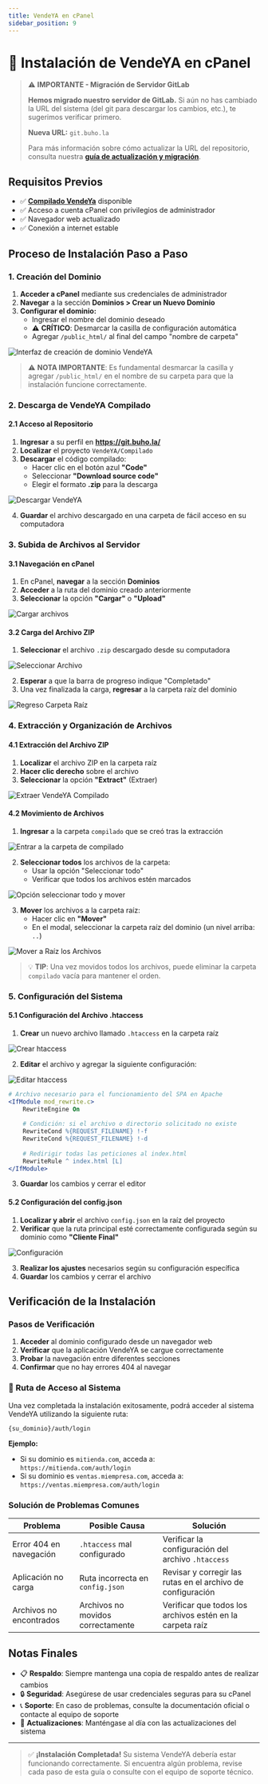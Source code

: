 ```yaml
---
title: VendeYA en cPanel
sidebar_position: 9
---
```


# 🚀 Instalación de VendeYA en cPanel

> ⚠️ **IMPORTANTE - Migración de Servidor GitLab**
> 
> **Hemos migrado nuestro servidor de GitLab.** Si aún no has cambiado la URL del sistema (del git para descargar los cambios, etc.), te sugerimos verificar primero.
>
> **Nueva URL:** `git.buho.la`
>
> Para más información sobre cómo actualizar la URL del repositorio, consulta nuestra **[guía de actualización y migración](https://manual.uio.la/Pro7/devs/instalacion/Actualizar-Migrar)**.

## Requisitos Previos

- ✅ **[Compilado VendeYa](https://git.buho.la/vendeya/compilado)** disponible
- ✅ Acceso a cuenta cPanel con privilegios de administrador
- ✅ Navegador web actualizado
- ✅ Conexión a internet estable

## Proceso de Instalación Paso a Paso

### 1. Creación del Dominio

1. **Acceder a cPanel** mediante sus credenciales de administrador
2. **Navegar** a la sección **Dominios > Crear un Nuevo Dominio**
3. **Configurar el dominio:**
   - Ingresar el nombre del dominio deseado
   - ⚠️ **CRÍTICO**: Desmarcar la casilla de configuración automática
   - Agregar `/public_html/` al final del campo "nombre de carpeta"

![Interfaz de creación de dominio VendeYA](img/crear-dominio-vendeya.jpg)

> ⚠️ **NOTA IMPORTANTE**: Es fundamental desmarcar la casilla y agregar `/public_html/` en el nombre de su carpeta para que la instalación funcione correctamente.

### 2. Descarga de VendeYA Compilado

#### 2.1 Acceso al Repositorio
1. **Ingresar** a su perfil en **https://git.buho.la/**
2. **Localizar** el proyecto `VendeYA/Compilado`
3. **Descargar** el código compilado:
   - Hacer clic en el botón azul **"Code"**
   - Seleccionar **"Download source code"**
   - Elegir el formato **.zip** para la descarga

![Descargar VendeYA](img/descargar-vendeya.png)

4. **Guardar** el archivo descargado en una carpeta de fácil acceso en su computadora

### 3. Subida de Archivos al Servidor

#### 3.1 Navegación en cPanel
1. En cPanel, **navegar** a la sección **Dominios**
2. **Acceder** a la ruta del dominio creado anteriormente
3. **Seleccionar** la opción **"Cargar"** o **"Upload"**

![Cargar archivos](img/cargar-datos-vendeya.png)

#### 3.2 Carga del Archivo ZIP
1. **Seleccionar** el archivo `.zip` descargado desde su computadora

![Seleccionar Archivo](img/seleccionar-archivo-zip.png)

2. **Esperar** a que la barra de progreso indique "Completado"
3. Una vez finalizada la carga, **regresar** a la carpeta raíz del dominio

![Regreso Carpeta Raíz](img/carpeta-raiz-regreso-vendeya.png)

### 4. Extracción y Organización de Archivos

#### 4.1 Extracción del Archivo ZIP
1. **Localizar** el archivo ZIP en la carpeta raíz
2. **Hacer clic derecho** sobre el archivo
3. **Seleccionar** la opción **"Extract"** (Extraer)

![Extraer VendeYA Compilado](img/extraer-vendeya-compilado.png)

#### 4.2 Movimiento de Archivos
1. **Ingresar** a la carpeta `compilado` que se creó tras la extracción

![Entrar a la carpeta de compilado](img/entrar-carpeta-compilado.png)

2. **Seleccionar todos** los archivos de la carpeta:
   - Usar la opción "Seleccionar todo"
   - Verificar que todos los archivos estén marcados

![Opción seleccionar todo y mover](img/opcion-seleccionar-todo-mover.png)

3. **Mover** los archivos a la carpeta raíz:
   - Hacer clic en **"Mover"**
   - En el modal, seleccionar la carpeta raíz del dominio (un nivel arriba: `..`)

![Mover a Raíz los Archivos](img/mover-a-raiz-los-archivos.png)

> 💡 **TIP**: Una vez movidos todos los archivos, puede eliminar la carpeta `compilado` vacía para mantener el orden.

### 5. Configuración del Sistema

#### 5.1 Configuración del Archivo .htaccess
1. **Crear** un nuevo archivo llamado `.htaccess` en la carpeta raíz

![Crear htaccess](img/Htaccess-Vendeya.png)

2. **Editar** el archivo y agregar la siguiente configuración:

![Editar htaccess](img/Editar_htaccess_Vendeya.png)

```apache
# Archivo necesario para el funcionamiento del SPA en Apache
<IfModule mod_rewrite.c>
    RewriteEngine On
    
    # Condición: si el archivo o directorio solicitado no existe
    RewriteCond %{REQUEST_FILENAME} !-f
    RewriteCond %{REQUEST_FILENAME} !-d
    
    # Redirigir todas las peticiones al index.html
    RewriteRule ^ index.html [L]
</IfModule>
```

3. **Guardar** los cambios y cerrar el editor

#### 5.2 Configuración del config.json
1. **Localizar y abrir** el archivo `config.json` en la raíz del proyecto
2. **Verificar** que la ruta principal esté correctamente configurada según su dominio como **"Cliente Final"**

![Configuración](img/Config-VendeYA.png)

3. **Realizar los ajustes** necesarios según su configuración específica
4. **Guardar** los cambios y cerrar el archivo

## Verificación de la Instalación

### Pasos de Verificación
1. **Acceder** al dominio configurado desde un navegador web
2. **Verificar** que la aplicación VendeYA se cargue correctamente
3. **Probar** la navegación entre diferentes secciones
4. **Confirmar** que no hay errores 404 al navegar

### 🔗 Ruta de Acceso al Sistema
Una vez completada la instalación exitosamente, podrá acceder al sistema VendeYA utilizando la siguiente ruta:

```
{su_dominio}/auth/login
```

**Ejemplo:**
- Si su dominio es `mitienda.com`, acceda a: `https://mitienda.com/auth/login`
- Si su dominio es `ventas.miempresa.com`, acceda a: `https://ventas.miempresa.com/auth/login`

### Solución de Problemas Comunes

| Problema | Posible Causa | Solución |
|----------|---------------|----------|
| Error 404 en navegación | `.htaccess` mal configurado | Verificar la configuración del archivo `.htaccess` |
| Aplicación no carga | Ruta incorrecta en `config.json` | Revisar y corregir las rutas en el archivo de configuración |
| Archivos no encontrados | Archivos no movidos correctamente | Verificar que todos los archivos estén en la carpeta raíz |

## Notas Finales

- 📋 **Respaldo**: Siempre mantenga una copia de respaldo antes de realizar cambios
- 🔒 **Seguridad**: Asegúrese de usar credenciales seguras para su cPanel
- 📞 **Soporte**: En caso de problemas, consulte la documentación oficial o contacte al equipo de soporte
- 🔄 **Actualizaciones**: Manténgase al día con las actualizaciones del sistema

---

> ✅ **¡Instalación Completada!** Su sistema VendeYA debería estar funcionando correctamente. Si encuentra algún problema, revise cada paso de esta guía o consulte con el equipo de soporte técnico.